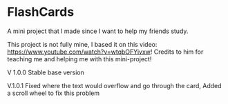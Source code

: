 # FlashCards
A mini project that I made  since I want to help my friends study.

This project is not fully mine, I based it on this video: https://www.youtube.com/watch?v=wtqbOFYivxw!
Credits to him for teaching me and helping me with this mini-project!

V 1.0.0
Stable base version

V.1.0.1
Fixed where the text would overflow and go through the card, Added a scroll wheel to fix this problem
